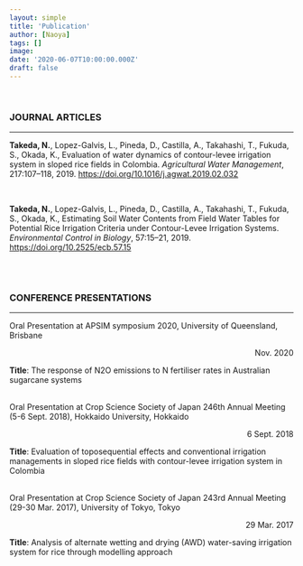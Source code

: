 ```yaml
---
layout: simple
title: 'Publication'
author: [Naoya]
tags: []
image:
date: '2020-06-07T10:00:00.000Z'
draft: false
---
```


<br>

### JOURNAL ARTICLES

---

**Takeda, N.**, Lopez-Galvis, L., Pineda, D., Castilla, A., Takahashi, T., Fukuda, S., Okada, K., Evaluation of water dynamics of contour-levee irrigation system in sloped rice fields in Colombia. _Agricultural Water Management_, 217:107–118, 2019.
https://doi.org/10.1016/j.agwat.2019.02.032

<br>

**Takeda, N.**, Lopez-Galvis, L., Pineda, D., Castilla, A., Takahashi, T., Fukuda, S., Okada, K., Estimating Soil Water Contents from Field Water Tables for Potential Rice Irrigation Criteria under Contour-Levee Irrigation Systems. _Environmental Control in Biology_, 57:15–21, 2019.
https://doi.org/10.2525/ecb.57.15

<br>

<br>

### CONFERENCE PRESENTATIONS

---

Oral Presentation at APSIM symposium 2020, University of Queensland, Brisbane

<div style="text-align: right;">Nov. 2020</div>

**Title**: The response of N2O emissions to N fertiliser rates in Australian sugarcane systems
<br>
<br>

Oral Presentation at Crop Science Society of Japan 246th Annual Meeting (5-6 Sept. 2018), Hokkaido University, Hokkaido

<div style="text-align: right;">6 Sept. 2018</div>

**Title**: Evaluation of toposequential effects and conventional irrigation managements in sloped rice fields with contour-levee irrigation system in Colombia
<br>
<br>

Oral Presentation at Crop Science Society of Japan 243rd Annual Meeting (29-30 Mar. 2017), University of Tokyo, Tokyo

<div style="text-align: right;">29 Mar. 2017</div>

**Title**: Analysis of alternate wetting and drying (AWD) water-saving irrigation system for rice through modelling approach

<br>
<br>

